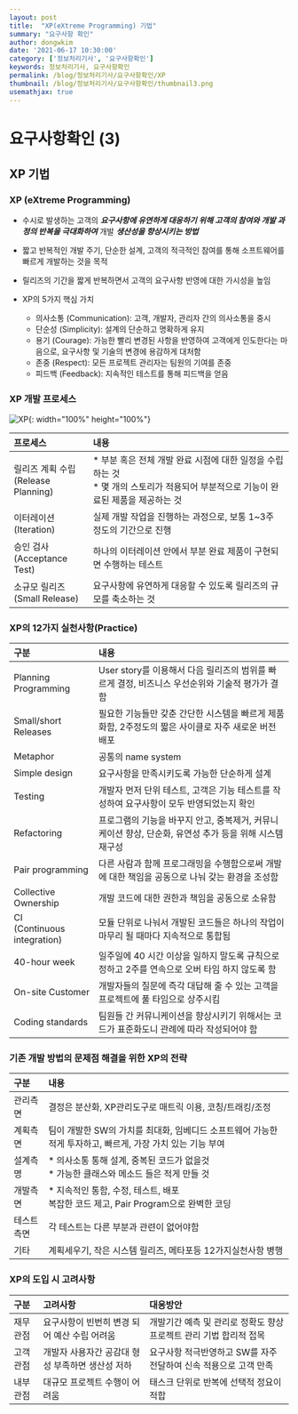 ```yaml
---
layout: post
title:  "XP(eXtreme Programming) 기법"
summary: "요구사항 확인"
author: dongwkim
date: '2021-06-17 10:30:00'
category: ['정보처리기사', '요구사항확인']
keywords: 정보처리기사, 요구사항확인
permalink: /blog/정보처리기사/요구사항확인/XP
thumbnail: /blog/정보처리기사/요구사항확인/thumbnail3.png
usemathjax: true
---
```


# 요구사항확인 (3)

## XP 기법

### XP (eXtreme Programming)
* 수시로 발생하는 고객의 **_요구사항에 유연하게 대응하기 위해 고객의 참여와 개발 과정의 반복을 극대화하여_** 개발 **_생산성을 향상시키는 방법_**
* 짧고 반복적인 개발 주기, 단순한 설계, 고객의 적극적인 참여를 통해 소프트웨어를 빠르게 개발하는 것을 목적
* 릴리즈의 기간을 짧게 반복하면서 고객의 요구사항 반영에 대한 가시성을 높임

* XP의 5가지 핵심 가치
	* 의사소통 (Communication): 고객, 개발자, 관리자 간의 의사소통을 중시
	* 단순성 (Simplicity): 설계의 단순하고 명확하게 유지
	* 용기 (Courage): 가능한 빨리 변경된 사항을 반영하여 고객에게 인도한다는 마음으로, 요구사항 및 기술의 변경에 용감하게 대처함
	* 존중 (Respect): 모든 프로젝트 관리자는 팀원의 기여를 존중
	* 피드백 (Feedback): 지속적인 테스트를 통해 피드백을 얻음

### XP 개발 프로세스

![XP](./XP.png){: width="100%" height="100%"}

|프로세스|내용|
|:--|:--|
|릴리즈 계획 수립<br/>(Release Planning)|* 부분 혹은 전체 개발 완료 시점에 대한 일정을 수립하는 것<br/>* 몇 개의 스토리가 적용되어 부분적으로 기능이 완료된 제품을 제공하는 것|
|이터레이션<br/>(Iteration)|실제 개발 작업을 진행하는 과정으로, 보통 1~3주 정도의 기간으로 진행|
|승인 검사<br/>(Acceptance Test)|하나의 이터레이션 안에서 부분 완료 제품이 구현되면 수행하는 테스트|
|소규모 릴리즈<br/>(Small Release)|요구사항에 유연하게 대응할 수 있도록 릴리즈의 규모를 축소하는 것|

### XP의 12가지 실천사항(Practice)

|구분|내용|
|:--|:--|
|Planning Programming|User story를 이용해서 다음 릴리즈의 범위를 빠르게 결정, 비즈니스 우선순위와 기술적 평가가 결함|
|Small/short Releases|필요한 기능들만 갖춘 간단한 시스템을 빠르게 제품화함, 2주정도의 짧은 사이클로 자주 새로운 버전 배포|
|Metaphor|공통의 name system|
|Simple design|요구사항을 만족시키도록 가능한 단순하게 설계|
|Testing|개발자 먼저 단위 테스트, 고객은 기능 테스트를 작성하여 요구사항이 모두 반영되었는지 확인|
|Refactoring|프로그램의 기능을 바꾸지 안고, 중복제거, 커뮤니케이션 향상, 단순화, 유연성 추가 등을 위해 시스템 재구성|
|Pair programming|다른 사람과 함께 프로그래밍을 수행함으로써 개발에 대한 책임을 공동으로 나눠 갖는 환경을 조성함|
|Collective Ownership|개발 코드에 대한 권한과 책임을 공동으로 소유함|
|CI<br/>(Continuous integration)|모듈 단위로 나눠서 개발된 코드들은 하나의 작업이 마무리 될 때마다 지속적으로 통합됨|
|40-hour week|일주일에 40 시간 이상을 일하지 말도록 규칙으로 정하고 2주를 연속으로 오버 타임 하지 않도록 함|
|On-site Customer|개발자들의 질문에 즉각 대답해 줄 수 있는 고객을 프로젝트에 풀 타임으로 상주시킴|
|Coding standards|팀원들 간 커뮤니케이션을 향상시키기 위해서는 코드가 표준화도니 관례에 따라 작성되어야 함|

### 기존 개발 방법의 문제점 해결을 위한 XP의 전략

|구분|내용|
|:--|:--|
|관리측면|결정은 분산화, XP관리도구로 매트릭 이용, 코칭/트래킹/조정|
|계획측면|팀이 개발한 SW의 가치를 최대화, 임베디드 소프트웨어 가능한 적게 투자하고, 빠르게, 가장 가치 있는 기능 부여|
|설계측명|* 의사소통 통해 설계, 중복된 코드가 없을것<br/>* 가능한 클래스와 메소드 들은 적게 만들 것|
|개발측면|* 지속적인 통함, 수정, 테스트, 배포<br/>복잡한 코드 제고, Pair Program으로 완벽한 코딩|
|테스트측면|각 테스트는 다른 부분과 관련이 없어야함|
|기타|계획세우기, 작은 시스템 릴리즈, 메타포등 12가지실천사항 병행|

### XP의 도입 시 고려사항

|구분|고려사항|대응방안|
|:--|:--|:--|
|재무관점|요구사항이 빈번히 변경 되어 예산 수립 어려움|개발기간 예측 및 관리로 정확도 향상 프로젝트 관리 기법 합리적 접목|
|고객관점|개발자 사용자간 공감대 형성 부족하면 생산성 저하|요구사항 적극반영하고 SW를 자주 전달하여 신속 적용으로 고객 만족|
|내부관점|대규모 프로젝트 수행이 어려움|태스크 단위로 반복에 선택적 정요이 적합|